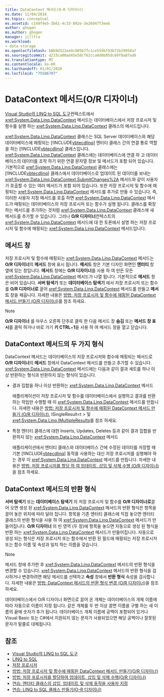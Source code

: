 ```yaml
---
title: DataContext 메서드(O-R 디자이너)
ms.date: 11/04/2016
ms.topic: conceptual
ms.assetid: c149f4e5-3b61-4c33-892e-3e26d47f3eeb
author: ghogen
ms.author: ghogen
manager: jillfra
ms.workload:
- data-storage
ms.openlocfilehash: b8b9d322ea9c805b7fc1ce55dbf93b72b29958af
ms.sourcegitcommit: d233ca00ad45e50cf62cca0d0b95dc69f0a87ad6
ms.translationtype: MT
ms.contentlocale: ko-KR
ms.lasthandoff: 01/01/2020
ms.locfileid: "75586707"
---
```

# <a name="datacontext-methods-or-designer"></a>DataContext 메서드(O/R 디자이너)

[Visual Studio의 LINQ to SQL 도구](../data-tools/linq-to-sql-tools-in-visual-studio2.md)컨텍스트에서 <xref:System.Data.Linq.DataContext> 메서드는 데이터베이스에서 저장 프로시저 및 함수를 실행 하는 <xref:System.Data.Linq.DataContext> 클래스의 메서드입니다.

<xref:System.Data.Linq.DataContext> 클래스는 SQL Server 데이터베이스와 해당 데이터베이스에 매핑되는 [!INCLUDE[vbtecdlinq](../data-tools/includes/vbtecdlinq_md.md)] 엔터티 클래스 간의 연결 통로 역할을 하는 [!INCLUDE[vbtecdlinq](../data-tools/includes/vbtecdlinq_md.md)] 클래스입니다. <xref:System.Data.Linq.DataContext> 클래스에는 데이터베이스에 연결 하 고 데이터베이스의 데이터를 조작 하기 위한 연결 문자열 정보 및 메서드가 포함 되어 있습니다. 기본적으로 <xref:System.Data.Linq.DataContext> 클래스에는 [!INCLUDE[vbtecdlinq](../data-tools/includes/vbtecdlinq_md.md)] 클래스에서 데이터베이스로 업데이트 된 데이터를 보내는 <xref:System.Data.Linq.DataContext.SubmitChanges%2A> 메서드와 같이 사용자가 호출할 수 있는 여러 메서드가 포함 되어 있습니다. 또한 저장 프로시저 및 함수에 매핑되는 <xref:System.Data.Linq.DataContext> 메서드를 추가로 만들 수 있습니다. 즉, 이러한 사용자 지정 메서드를 호출 하면 <xref:System.Data.Linq.DataContext> 메서드가 매핑되는 데이터베이스의 저장 프로시저 또는 함수가 실행 됩니다. 클래스를 확장하는 메서드를 추가하는 것처럼 <xref:System.Data.Linq.DataContext> 클래스에 새 메서드를 추가할 수 있습니다. 그러나 **O/R 디자이너**컨텍스트의 <xref:System.Data.Linq.DataContext> 메서드에 대 한 토론에서 설명 하는 저장 프로시저 및 함수에 매핑되는 <xref:System.Data.Linq.DataContext> 메서드입니다.

## <a name="methods-pane"></a>메서드 창

저장 프로시저 및 함수에 매핑되는 <xref:System.Data.Linq.DataContext> 메서드는 **O/R 디자이너**의 **메서드** 창에 표시 됩니다. **메서드** 창은 기본 디자인 화면인 **엔터티** 창 옆에 있는 창입니다. **메서드** 창에는 **O/R 디자이너**를 사용 하 여 만든 모든 <xref:System.Data.Linq.DataContext> 메서드가 나열 됩니다. 기본적으로 **메서드** 창은 비어 있습니다. **서버 탐색기** 또는 **데이터베이스 탐색기** 에서 저장 프로시저 또는 함수를 **O/R 디자이너로** 끌어 <xref:System.Data.Linq.DataContext> 메서드를 만들고 **메서드** 창을 채웁니다. 자세한 내용은 [방법: 저장 프로시저 및 함수에 매핑된 DataContext 메서드 만들기 (O/R 디자이너)](../data-tools/how-to-create-datacontext-methods-mapped-to-stored-procedures-and-functions-o-r-designer.md)를 참조 하세요.

> [!NOTE]
> **O/R 디자이너** 를 마우스 오른쪽 단추로 클릭 한 다음 메서드 창 **숨김** 또는 **메서드 창 표시**를 클릭 하거나 바로 가기 **키 CTRL**+**1**을 사용 하 여 메서드 창을 열고 닫습니다.

## <a name="two-types-of-datacontext-methods"></a>DataContext 메서드의 두 가지 형식

DataContext 메서드는 데이터베이스의 저장 프로시저와 함수에 매핑되는 메서드로 **O/R 디자이너**의 **메서드** 창에서 DataContext 메서드를 만들고 추가할 수 있습니다. <xref:System.Data.Linq.DataContext> 메서드에는 다음과 같이 결과 세트를 하나 이상 반환하는 형식과 반환하지 않는 형식이 있습니다.

- 결과 집합을 하나 이상 반환하는 <xref:System.Data.Linq.DataContext> 메서드

   애플리케이션이 저장 프로시저 및 함수를 데이터베이스에서 실행하고 결과를 반환하는 작업만 수행할 때 이 <xref:System.Data.Linq.DataContext> 메서드를 만듭니다. 자세한 내용은 [방법: 저장 프로시저 및 함수에 매핑된 DataContext 메서드 만들기 (O/R 디자이너)](../data-tools/how-to-create-datacontext-methods-mapped-to-stored-procedures-and-functions-o-r-designer.md), ISingleResult\<t > 및 <xref:System.Data.Linq.IMultipleResults>를 참조 하세요.

- 특정 엔터티 클래스에 대한 Inserts, Updates, Deletes 등과 같이 결과 집합을 반환하지 않는 <xref:System.Data.Linq.DataContext> 메서드

   애플리케이션에서 엔터티 클래스와 데이터베이스 간에 수정된 데이터를 저장할 때 기본 [!INCLUDE[vbtecdlinq](../data-tools/includes/vbtecdlinq_md.md)] 동작을 사용하는 대신 저장 프로시저를 실행해야 하는 경우 이 <xref:System.Data.Linq.DataContext> 메서드를 만듭니다. 자세한 내용은 [방법: 저장 프로시저를 할당 하 여 업데이트, 삽입 및 삭제 수행 (O/R 디자이너)](../data-tools/how-to-assign-stored-procedures-to-perform-updates-inserts-and-deletes-o-r-designer.md)을 참조 하세요.

## <a name="return-types-of-datacontext-methods"></a>DataContext 메서드의 반환 형식

**서버 탐색기** 또는 **데이터베이스 탐색기** 의 저장 프로시저 및 함수를 **O/R 디자이너로**끌어 오면 생성 된 <xref:System.Data.Linq.DataContext> 메서드의 반환 형식은 항목을 끌어 놓은 위치에 따라 달라 집니다. 항목을 기존 엔터티 클래스에 직접 놓으면 엔터티 클래스의 반환 형식을 사용 하 여 <xref:System.Data.Linq.DataContext> 메서드가 만들어집니다. **O/R 디자이너** 의 빈 영역 (두 창)에 항목을 놓으면 자동으로 생성 된 형식을 반환 하는 <xref:System.Data.Linq.DataContext> 메서드가 만들어집니다. 자동으로 생성 되는 형식은 저장 프로시저 또는 함수에서 반환 된 필드에 매핑되는 저장 프로시저 또는 함수 이름 및 속성과 일치 하는 이름을 갖습니다.

> [!NOTE]
> 메서드 창에 추가한 후 <xref:System.Data.Linq.DataContext> 메서드의 반환 형식을 변경할 수 있습니다. <xref:System.Data.Linq.DataContext> 메서드의 반환 형식을 검사하거나 변경하려면 해당 메서드를 선택하고 **속성** 창에서 **반환 형식** 속성을 검사합니다. 자세한 내용은 [방법: DataContext 메서드의 반환 형식 변경 (O/R 디자이너)](../data-tools/how-to-change-the-return-type-of-a-datacontext-method-o-r-designer.md)을 참조 하세요.

데이터베이스에서 O/R 디자이너 화면으로 끌어 온 개체는 데이터베이스의 개체 이름에 따라 자동으로 이름이 지정 됩니다. 같은 개체를 두 번 이상 끌면 이름을 구별 하는 새 이름의 끝에 숫자가 추가 됩니다. 데이터베이스 개체 이름에 공백이 포함되어 있거나 Visual Basic 또는 C#에서 지원되지 않는 문자가 사용되었으면 해당 공백이나 잘못된 문자가 밑줄로 대체됩니다.

## <a name="see-also"></a>참조

- [Visual Studio의 LINQ to SQL 도구](../data-tools/linq-to-sql-tools-in-visual-studio2.md)
- [LINQ to SQL](/dotnet/framework/data/adonet/sql/linq/index)
- [저장 프로시저](/dotnet/framework/data/adonet/sql/linq/stored-procedures)
- [방법: 저장 프로시저 및 함수에 매핑된 DataContext 메서드 만들기(O/R 디자이너)](../data-tools/how-to-create-datacontext-methods-mapped-to-stored-procedures-and-functions-o-r-designer.md)
- [방법: 저장 프로시저를 할당하여 업데이트, 삽입 및 삭제 수행(O/R 디자이너)](../data-tools/how-to-assign-stored-procedures-to-perform-updates-inserts-and-deletes-o-r-designer.md)
- [연습: 엔터티 클래스의 삽입, 업데이트 및 삭제 동작을 사용자 지정](../data-tools/walkthrough-customizing-the-insert-update-and-delete-behavior-of-entity-classes.md)
- [연습: LINQ to SQL 클래스 만들기(O-R 디자이너)](how-to-create-linq-to-sql-classes-mapped-to-tables-and-views-o-r-designer.md)
